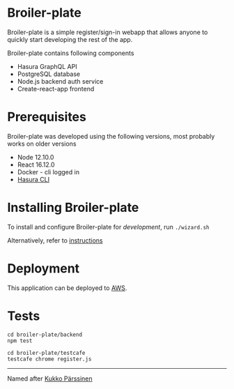 # Broiler-plate

Broiler-plate is a simple register/sign-in webapp that allows anyone to quickly start developing the rest of the app.

Broiler-plate contains following components
* Hasura GraphQL API
* PostgreSQL database
* Node.js backend auth service
* Create-react-app frontend

# Prerequisites

Broiler-plate was developed using the following versions, most probably works on older versions
* Node 12.10.0
* React 16.12.0
* Docker - cli logged in
* [Hasura CLI](https://docs.hasura.io/1.0/graphql/manual/hasura-cli/install-hasura-cli.html)

# Installing Broiler-plate

To install and configure Broiler-plate for *development*, run 
`./wizard.sh`

Alternatively, refer to [instructions](INSTALL.md)

# Deployment

This application can be deployed to [AWS](AWS.md).

# Tests

```
cd broiler-plate/backend
npm test

cd broiler-plate/testcafe
testcafe chrome register.js
```

---

Named after [Kukko Pärssinen](https://www.iltalehti.fi/uutiset/a/2011100514516893)